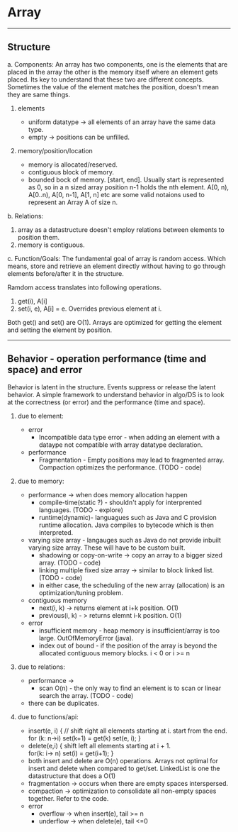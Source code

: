 # Array
--- 
## Structure

a. Components:
  An array has two components, one is the elements that are placed in the array the other is the memory itself where an element gets placed. Its key to understand that these two are different concepts. Sometimes the value of the element matches the position, doesn't mean they are same things.
  1. elements
      * uniform datatype -> all elements of an array have the same data type.
      * empty -> positions can be unfilled.
    

  2. memory/position/location
      * memory is allocated/reserved.
      * contiguous block of memory.
      * bounded bock of memory. [start, end]. Usually start is represented as 0, so in a n sized array position n-1 holds the nth element. A[0, n), A[0..n), 
      A[0, n-1], A[1, n] etc are some valid notaions used to represent an Array A of size n.

b. Relations:
  1. array as a datastructure doesn't employ relations between elements to position them.
  2. memory is contiguous.

c. Function/Goals:
  The fundamental goal of array is random access. Which means, store and retrieve an element directly without having to go through elements before/after it in the structure. 

  Ramdom access translates into following operations.
  1. get(i), A[i]
  2. set(i, e), A[i] = e. Overrides previous element at i.
  
  Both get() and set() are O(1). Arrays are optimized for getting the element and setting the element by position.

---

## Behavior - operation performance (time and space) and error
Behavior is latent in the structure. Events suppress or release the latent behavior.
A simple framework to understand behavior in algo/DS is to look at the correctness (or error) and the performance (time and space).

1. due to element:
    * error
      + Incompatible data type error - when adding an element with a dataype not compatible with array datatype declaration.
    * performance
      + Fragmentation - Empty positions may lead to fragmented array. 
          Compaction optimizes the performance. (TODO - code)

3. due to memory:
    * performance -> when does memory allocation happen 
      + compile-time(static ?) - shouldn't apply for interprented languages. (TODO - explore)
      + runtime(dynamic)- languagues such as Java and C provision runtime allocation. Java compiles to bytecode which is then interpreted.
    * varying size array - langauges such as Java do not provide inbuilt varying size array. These will have to be custom built.
      + shadowing or copy-on-write -> copy an array to a bigger sized array. (TODO - code)
      + linking multiple fixed size array -> similar to block linked list. (TODO - code)
      + in either case, the scheduling of the new array (allocation) is an optimization/tuning problem.
    * contiguous memory
      + next(i, k) -> returns element at i+k position. O(1)
      + previous(i, k) - > returns elemnt i-k position. O(1)
    * error
      + insufficient memory - heap memory is insufficient/array is too large. OutOfMemoryError (java).
      + index out of bound - if the position of the array is beyond the allocated contiguous memory blocks. i < 0 or i >= n

4. due to relations:
    * performance ->
       + scan O(n) - the only way to find an element is to scan or linear search the array. (TODO - code)
    * there can be duplicates.

5. due to functions/api:
    * insert(e, i) {
      // shift right all elements starting at i. start from the end.
      for (k: n->i) set(k+1) = get(k) 
      set(e, i);
    }
    * delete(e,i) {
      shift left all elements starting at i + 1.  
      for(k: i-> n) set(i) = get(i+1);
    }
    * both insert and delete are O(n) operations. Arrays not optimal for insert and delete when compared to get/set. LinkedList is one the datastructure that does a O(1) 
    * fragmentation -> occurs when there are empty spaces interspersed. 
    * compaction -> optimization to consolidate all non-empty spaces together. Refer to the code.
    * error
      + overflow -> when insert(e), tail >= n
      + underflow -> when delete(e), tail <=0
